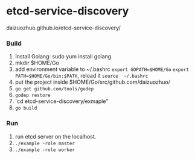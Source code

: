 # etcd-service-discovery
daizuozhuo.github.io/etcd-service-discovery/

### Build
1. Install Golang: sudo yum install golang
2. mkdir $HOME/Go
3. add environment variable to ~/.bashrc `export GOPATH=$HOME/Go` `export PATH=$HOME/Go/bin:$PATH`,
reload it `source  ~/.bashrc`
4. put the project inside $HOME/Go/src/github.com/daizuozhuo/
5. `go get github.com/tools/godep`
6. `godep restore`
7. `cd etcd-service-discovery/exmaple"
8. `go build`

### Run
1. run etcd server on the localhost.
2. `./example -role master`
3. `./example -role worker`
